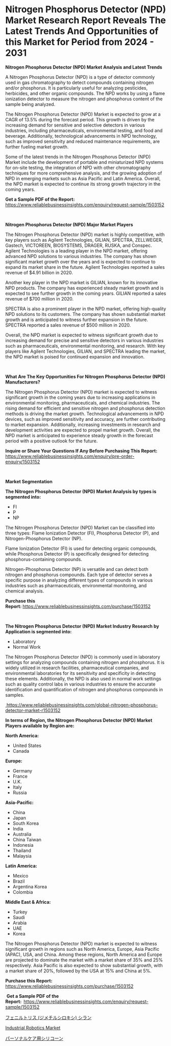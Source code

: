 <p><h1>Nitrogen Phosphorus Detector (NPD) Market Research Report Reveals The Latest Trends And Opportunities of this Market for Period from 2024 - 2031</h1></p><p><strong>Nitrogen Phosphorus Detector (NPD) Market Analysis and Latest Trends</strong></p>
<p><p>A Nitrogen Phosphorus Detector (NPD) is a type of detector commonly used in gas chromatography to detect compounds containing nitrogen and/or phosphorus. It is particularly useful for analyzing pesticides, herbicides, and other organic compounds. The NPD works by using a flame ionization detector to measure the nitrogen and phosphorus content of the sample being analyzed.</p><p>The Nitrogen Phosphorus Detector (NPD) Market is expected to grow at a CAGR of 13.5% during the forecast period. This growth is driven by the increasing demand for sensitive and selective detectors in various industries, including pharmaceuticals, environmental testing, and food and beverage. Additionally, technological advancements in NPD technology, such as improved sensitivity and reduced maintenance requirements, are further fueling market growth.</p><p>Some of the latest trends in the Nitrogen Phosphorus Detector (NPD) Market include the development of portable and miniaturized NPD systems for on-site testing, the integration of NPD with other chromatography techniques for more comprehensive analysis, and the growing adoption of NPD in emerging markets such as Asia Pacific and Latin America. Overall, the NPD market is expected to continue its strong growth trajectory in the coming years.</p></p>
<p><strong>Get a Sample PDF of the Report:&nbsp;</strong> <a href="https://www.reliablebusinessinsights.com/enquiry/request-sample/1503152">https://www.reliablebusinessinsights.com/enquiry/request-sample/1503152</a></p>
<p>&nbsp;</p>
<p><strong>Nitrogen Phosphorus Detector (NPD) Major Market Players</strong></p>
<p><p>The Nitrogen Phosphorus Detector (NPD) market is highly competitive, with key players such as Agilent Technologies, GILIAN, SPECTRA, ZELLWEGER, Gastech, VICTOREEN, BIOSYSTEMS, DRAGER, RUSKA, and Conspec. Agilent Technologies is a leading player in the NPD market, offering advanced NPD solutions to various industries. The company has shown significant market growth over the years and is expected to continue to expand its market share in the future. Agilent Technologies reported a sales revenue of $4.91 billion in 2020.</p><p>Another key player in the NPD market is GILIAN, known for its innovative NPD products. The company has experienced steady market growth and is expected to see further growth in the coming years. GILIAN reported a sales revenue of $700 million in 2020.</p><p>SPECTRA is also a prominent player in the NPD market, offering high-quality NPD solutions to its customers. The company has shown substantial market growth and is anticipated to witness further expansion in the future. SPECTRA reported a sales revenue of $500 million in 2020.</p><p>Overall, the NPD market is expected to witness significant growth due to increasing demand for precise and sensitive detectors in various industries such as pharmaceuticals, environmental monitoring, and research. With key players like Agilent Technologies, GILIAN, and SPECTRA leading the market, the NPD market is poised for continued expansion and innovation.</p></p>
<p>&nbsp;</p>
<p><strong>What Are The Key Opportunities For Nitrogen Phosphorus Detector (NPD) Manufacturers?</strong></p>
<p><p>The Nitrogen Phosphorus Detector (NPD) market is expected to witness significant growth in the coming years due to increasing applications in environmental monitoring, pharmaceuticals, and chemical industries. The rising demand for efficient and sensitive nitrogen and phosphorus detection methods is driving the market growth. Technological advancements in NPD devices, such as improved sensitivity and accuracy, are further contributing to market expansion. Additionally, increasing investments in research and development activities are expected to propel market growth. Overall, the NPD market is anticipated to experience steady growth in the forecast period with a positive outlook for the future.</p></p>
<p><strong>Inquire or Share Your Questions If Any Before Purchasing This Report:</strong> <a href="https://www.reliablebusinessinsights.com/enquiry/pre-order-enquiry/1503152">https://www.reliablebusinessinsights.com/enquiry/pre-order-enquiry/1503152</a></p>
<p>&nbsp;</p>
<p><strong>Market Segmentation</strong></p>
<p><strong>The Nitrogen Phosphorus Detector (NPD) Market Analysis by types is segmented into:</strong></p>
<p><ul><li>FI</li><li>P</li><li>NP</li></ul></p>
<p><p>The Nitrogen Phosphorus Detector (NPD) Market can be classified into three types: Flame Ionization Detector (FI), Phosphorus Detector (P), and Nitrogen-Phosphorus Detector (NP). </p><p>Flame Ionization Detector (FI) is used for detecting organic compounds, while Phosphorus Detector (P) is specifically designed for detecting phosphorus-containing compounds. </p><p>Nitrogen-Phosphorus Detector (NP) is versatile and can detect both nitrogen and phosphorus compounds. Each type of detector serves a specific purpose in analyzing different types of compounds in various industries such as pharmaceuticals, environmental monitoring, and chemical analysis.</p></p>
<p><strong>Purchase this Report:&nbsp;</strong><a href="https://www.reliablebusinessinsights.com/purchase/1503152">https://www.reliablebusinessinsights.com/purchase/1503152</a></p>
<p>&nbsp;</p>
<p><strong>The Nitrogen Phosphorus Detector (NPD) Market Industry Research by Application is segmented into:</strong></p>
<p><ul><li>Laboratory</li><li>Normal Work</li></ul></p>
<p><p>The Nitrogen Phosphorus Detector (NPD) is commonly used in laboratory settings for analyzing compounds containing nitrogen and phosphorus. It is widely utilized in research facilities, pharmaceutical companies, and environmental laboratories for its sensitivity and specificity in detecting these elements. Additionally, the NPD is also used in normal work settings such as quality control labs in various industries to ensure the accurate identification and quantification of nitrogen and phosphorus compounds in samples.</p></p>
<p><a href="https://www.reliablebusinessinsights.com/global-nitrogen-phosphorus-detector-market-r1503152">&nbsp;https://www.reliablebusinessinsights.com/global-nitrogen-phosphorus-detector-market-r1503152</a></p>
<p><strong>In terms of Region, the Nitrogen Phosphorus Detector (NPD) Market Players available by Region are:</strong></p>
<p>
    <p> <strong> North America: </strong>
        <ul>
            <li>United States</li>
            <li>Canada</li>
        </ul>
        </p> 
    <p> <strong> Europe: </strong>
        <ul>
            <li>Germany</li>
            <li>France</li>
            <li>U.K.</li>
            <li>Italy</li>
            <li>Russia</li>
        </ul>
        </p> 
    <p> <strong> Asia-Pacific: </strong>
        <ul>
            <li>China</li>
            <li>Japan</li>
            <li>South Korea</li>
            <li>India</li>
            <li>Australia</li>
            <li>China Taiwan</li>
            <li>Indonesia</li>
            <li>Thailand</li>
            <li>Malaysia</li>
        </ul>
        </p> 
    <p> <strong> Latin America: </strong>
        <ul>
            <li>Mexico</li>
            <li>Brazil</li>
            <li>Argentina Korea</li>
            <li>Colombia</li>
        </ul>
        </p> 
    <p> <strong> Middle East & Africa: </strong>
        <ul>
            <li>Turkey</li>
            <li>Saudi</li>
            <li>Arabia</li>
            <li>UAE</li>
            <li>Korea</li>
        </ul>
    </p>
    </p>
<p><p>The Nitrogen Phosphorus Detector (NPD) market is expected to witness significant growth in regions such as North America, Europe, Asia Pacific (APAC), USA, and China. Among these regions, North America and Europe are projected to dominate the market with a market share of 35% and 25% respectively. Asia Pacific is also expected to show substantial growth, with a market share of 20%, followed by the USA at 15% and China at 5%.</p></p>
<p><strong>Purchase this Report: </strong><a href="https://www.reliablebusinessinsights.com/purchase/1503152">https://www.reliablebusinessinsights.com/purchase/1503152</a></p>
<p>&nbsp;<strong>Get a Sample PDF of the Report:&nbsp;&nbsp;</strong><a href="https://www.reliablebusinessinsights.com/enquiry/request-sample/1503152">https://www.reliablebusinessinsights.com/enquiry/request-sample/1503152</a></p>
<p><strong></strong></p>
<p><p><a href="https://github.com/AdellaPrice2023/Market-Research-Report-List-1/blob/main/1807415162118.md">フェニルトリス (ジメチルシロキシ) シラン</a></p><p><a href="https://github.com/mhrnetwork1/Market-Research-Report-List-1/blob/main/industrial-robotics-market.md">Industrial Robotics Market</a></p><p><a href="https://github.com/AbigaleHuel/Market-Research-Report-List-1/blob/main/3195159162119.md">パーソナルケア用シリコーン</a></p></p>